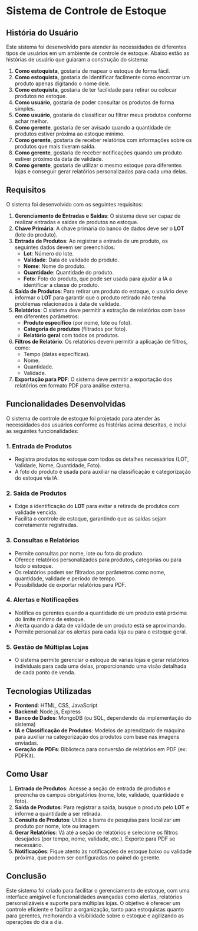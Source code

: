 # Sistema de Controle de Estoque

## História do Usuário

Este sistema foi desenvolvido para atender às necessidades de diferentes tipos de usuários em um ambiente de controle de estoque. Abaixo estão as histórias de usuário que guiaram a construção do sistema:

1. **Como estoquista**, gostaria de mapear o estoque de forma fácil.
2. **Como estoquista**, gostaria de identificar facilmente como encontrar um produto apenas digitando o nome dele.
3. **Como estoquista**, gostaria de ter facilidade para retirar ou colocar produtos no estoque.
4. **Como usuário**, gostaria de poder consultar os produtos de forma simples.
5. **Como usuário**, gostaria de classificar ou filtrar meus produtos conforme achar melhor.
6. **Como gerente**, gostaria de ser avisado quando a quantidade de produtos estiver próxima ao estoque mínimo.
7. **Como gerente**, gostaria de receber relatórios com informações sobre os produtos que mais tiveram saída.
8. **Como gerente**, gostaria de receber notificações quando um produto estiver próximo da data de validade.
9. **Como gerente**, gostaria de utilizar o mesmo estoque para diferentes lojas e conseguir gerar relatórios personalizados para cada uma delas.

## Requisitos

O sistema foi desenvolvido com os seguintes requisitos:

1. **Gerenciamento de Entradas e Saídas**: O sistema deve ser capaz de realizar entradas e saídas de produtos no estoque.
2. **Chave Primária**: A chave primária do banco de dados deve ser o **LOT** (lote do produto).
3. **Entrada de Produtos**: Ao registrar a entrada de um produto, os seguintes dados devem ser preenchidos:
   - **Lot**: Número do lote.
   - **Validade**: Data de validade do produto.
   - **Nome**: Nome do produto.
   - **Quantidade**: Quantidade do produto.
   - **Foto**: Foto do produto, que pode ser usada para ajudar a IA a identificar a classe do produto.
4. **Saída de Produtos**: Para retirar um produto do estoque, o usuário deve informar o **LOT** para garantir que o produto retirado não tenha problemas relacionados à data de validade.
5. **Relatórios**: O sistema deve permitir a extração de relatórios com base em diferentes parâmetros:
   - **Produto específico** (por nome, lote ou foto).
   - **Categoria de produtos** (filtrados por foto).
   - **Relatório geral** com todos os produtos.
6. **Filtros de Relatório**: Os relatórios devem permitir a aplicação de filtros, como:
   - Tempo (datas específicas).
   - Nome.
   - Quantidade.
   - Validade.
7. **Exportação para PDF**: O sistema deve permitir a exportação dos relatórios em formato PDF para análise externa.

## Funcionalidades Desenvolvidas

O sistema de controle de estoque foi projetado para atender às necessidades dos usuários conforme as histórias acima descritas, e inclui as seguintes funcionalidades:

### 1. **Entrada de Produtos**
   - Registra produtos no estoque com todos os detalhes necessários (LOT, Validade, Nome, Quantidade, Foto).
   - A foto do produto é usada para auxiliar na classificação e categorização do estoque via IA.

### 2. **Saída de Produtos**
   - Exige a identificação do **LOT** para evitar a retirada de produtos com validade vencida.
   - Facilita o controle de estoque, garantindo que as saídas sejam corretamente registradas.

### 3. **Consultas e Relatórios**
   - Permite consultas por nome, lote ou foto do produto.
   - Oferece relatórios personalizados para produtos, categorias ou para todo o estoque.
   - Os relatórios podem ser filtrados por parâmetros como nome, quantidade, validade e período de tempo.
   - Possibilidade de exportar relatórios para PDF.

### 4. **Alertas e Notificações**
   - Notifica os gerentes quando a quantidade de um produto está próxima do limite mínimo de estoque.
   - Alerta quando a data de validade de um produto está se aproximando.
   - Permite personalizar os alertas para cada loja ou para o estoque geral.

### 5. **Gestão de Múltiplas Lojas**
   - O sistema permite gerenciar o estoque de várias lojas e gerar relatórios individuais para cada uma delas, proporcionando uma visão detalhada de cada ponto de venda.

## Tecnologias Utilizadas

- **Frontend**: HTML, CSS, JavaScript
- **Backend**: Node.js, Express
- **Banco de Dados**: MongoDB (ou SQL, dependendo da implementação do sistema)
- **IA e Classificação de Produtos**: Modelos de aprendizado de máquina para auxiliar na categorização dos produtos com base nas imagens enviadas.
- **Geração de PDFs**: Biblioteca para conversão de relatórios em PDF (ex: PDFKit).

## Como Usar

1. **Entrada de Produtos**: Acesse a seção de entrada de produtos e preencha os campos obrigatórios (nome, lote, validade, quantidade e foto).
2. **Saída de Produtos**: Para registrar a saída, busque o produto pelo **LOT** e informe a quantidade a ser retirada.
3. **Consulta de Produtos**: Utilize a barra de pesquisa para localizar um produto por nome, lote ou imagem.
4. **Gerar Relatórios**: Vá até a seção de relatórios e selecione os filtros desejados (por tempo, nome, validade, etc.). Exporte para PDF se necessário.
5. **Notificações**: Fique atento às notificações de estoque baixo ou validade próxima, que podem ser configuradas no painel do gerente.

## Conclusão

Este sistema foi criado para facilitar o gerenciamento de estoque, com uma interface amigável e funcionalidades avançadas como alertas, relatórios personalizáveis e suporte para múltiplas lojas. O objetivo é oferecer um controle eficiente e facilitar a organização, tanto para estoquistas quanto para gerentes, melhorando a visibilidade sobre o estoque e agilizando as operações do dia a dia.
